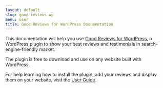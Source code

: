 ```yaml
---
layout: default
slug: good-reviews-wp
menu: user
title: Good Reviews for WordPress Documentation
---
```

This documentation will help you use [Good Reviews for WordPress](https://wordpress.org/plugins/good-reviews-wp), a WordPress plugin to show your best reviews and testimonials in search-engine-friendly market.

The plugin is free to download and use on any website built with WordPress.

For help learning how to install the plugin, add your reviews and display them on your website, visit the [User Guide](user).
